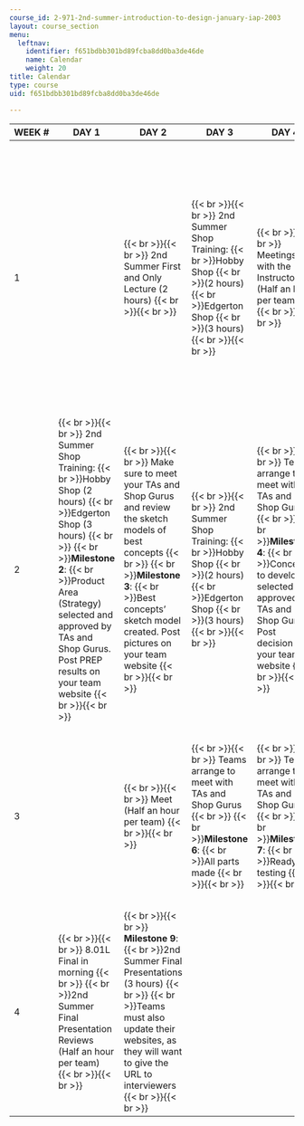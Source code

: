 ```yaml
---
course_id: 2-971-2nd-summer-introduction-to-design-january-iap-2003
layout: course_section
menu:
  leftnav:
    identifier: f651bdbb301bd89fcba8dd0ba3de46de
    name: Calendar
    weight: 20
title: Calendar
type: course
uid: f651bdbb301bd89fcba8dd0ba3de46de

---
```


| WEEK # | DAY 1 | DAY 2 | DAY 3 | DAY 4 | DAY 5 |
| --- | --- | --- | --- | --- | --- |
| 1 | &nbsp; |  {{< br >}}{{< br >}} 2nd Summer First and Only Lecture (2 hours) {{< br >}}{{< br >}}  |  {{< br >}}{{< br >}} 2nd Summer Shop Training:  {{< br >}}Hobby Shop  {{< br >}}(2 hours)  {{< br >}}Edgerton Shop  {{< br >}}(3 hours) {{< br >}}{{< br >}}  |  {{< br >}}{{< br >}} Meetings with the Instructor (Half an hour per team) {{< br >}}{{< br >}}  |  {{< br >}}{{< br >}} 2nd Summer Shop Training:  {{< br >}}Hobby Shop  {{< br >}}(2 hours)  {{< br >}}Edgerton Shop  {{< br >}}(3 hours)  {{< br >}}  {{< br >}}**Milestone 1**:  {{< br >}}Each team creates a website & emails the URL to the Instructor {{< br >}}{{< br >}}  |
| 2 |  {{< br >}}{{< br >}} 2nd Summer Shop Training:  {{< br >}}Hobby Shop (2 hours)  {{< br >}}Edgerton Shop (3 hours)  {{< br >}}  {{< br >}}**Milestone 2**:  {{< br >}}Product Area (Strategy) selected and approved by TAs and Shop Gurus. Post PREP results on your team website {{< br >}}{{< br >}}  |  {{< br >}}{{< br >}} Make sure to meet your TAs and Shop Gurus and review the sketch models of best concepts  {{< br >}}  {{< br >}}**Milestone 3**:  {{< br >}}Best concepts’ sketch model created. Post pictures on your team website {{< br >}}{{< br >}}  |  {{< br >}}{{< br >}} 2nd Summer Shop Training:  {{< br >}}Hobby Shop  {{< br >}}(2 hours)  {{< br >}}Edgerton Shop  {{< br >}}(3 hours) {{< br >}}{{< br >}}  |  {{< br >}}{{< br >}} Teams arrange to meet with TAs and Shop Gurus  {{< br >}}  {{< br >}}**Milestone 4**:  {{< br >}}Concept to develop is selected and approved by TAs and Shop Gurus. Post decision on your team website {{< br >}}{{< br >}}  |  {{< br >}}{{< br >}} Meet (Half an hour per team)  {{< br >}}  {{< br >}}**Milestone 5**:  {{< br >}}Solid model of concept and complete Detailed development plan. Post on your team website {{< br >}}{{< br >}}  |
| 3 | &nbsp; |  {{< br >}}{{< br >}} Meet (Half an hour per team) {{< br >}}{{< br >}}  |  {{< br >}}{{< br >}} Teams arrange to meet with TAs and Shop Gurus  {{< br >}}  {{< br >}}**Milestone 6**:  {{< br >}}All parts made {{< br >}}{{< br >}}  |  {{< br >}}{{< br >}} Teams arrange to meet with TAs and Shop Gurus  {{< br >}}  {{< br >}}**Milestone 7**:  {{< br >}}Ready for testing {{< br >}}{{< br >}}  |  {{< br >}}{{< br >}} Meet (Half an hour per team) {{< br >}}{{< br >}} **Milestone 8**:  {{< br >}}Draft Presentation complete. Post on your team website {{< br >}}{{< br >}}  |
| 4 |  {{< br >}}{{< br >}} 8.01L Final in morning  {{< br >}}  {{< br >}}2nd Summer Final Presentation Reviews (Half an hour per team) {{< br >}}{{< br >}}  |  {{< br >}}{{< br >}} **Milestone 9**:  {{< br >}}2nd Summer Final Presentations (3 hours)  {{< br >}}  {{< br >}}Teams must also update their websites, as they will want to give the URL to interviewers {{< br >}}{{< br >}}  | &nbsp; |